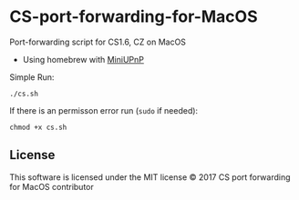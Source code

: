 # CS-port-forwarding-for-MacOS
Port-forwarding script for CS1.6, CZ on MacOS
- Using homebrew with [MiniUPnP](http://miniupnp.tuxfamily.org)

Simple Run:

`./cs.sh`

If there is an permisson error run (`sudo` if needed):

`chmod +x cs.sh`


License
-------

This software is licensed under the MIT license
© 2017 CS port forwarding for MacOS contributor